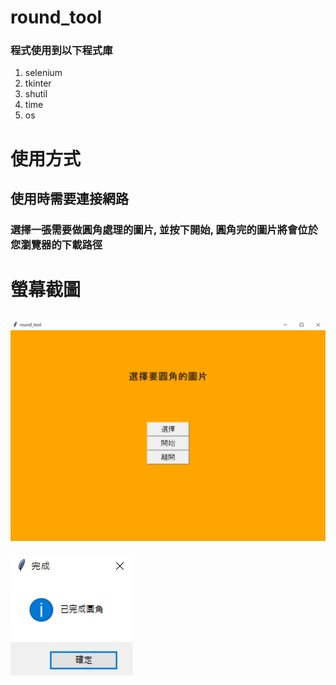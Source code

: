 # round_tool
### 程式使用到以下程式庫
1. selenium
2. tkinter
3. shutil
4. time
5. os
# 使用方式
## 使用時需要連接網路
### 選擇一張需要做圓角處理的圖片, 並按下開始, 圓角完的圖片將會位於您瀏覽器的下載路徑
# 螢幕截圖
![Alt text](pic/1.png)
---
![Alt text](pic/2.png)
